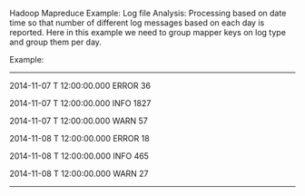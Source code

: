 Hadoop Mapreduce Example: Log file Analysis:
Processing based on date time so that number of different log messages based on each day is reported. 
Here in this example we need to group mapper keys on log type and group them per day. 

Example:

------------------------------------------
2014-11-07 T 12:00:00.000 ERROR	36

2014-11-07 T 12:00:00.000 INFO	1827

2014-11-07 T 12:00:00.000 WARN	57

2014-11-08 T 12:00:00.000 ERROR	18

2014-11-08 T 12:00:00.000 INFO	465

2014-11-08 T 12:00:00.000 WARN	27

-------------------------------------------------
